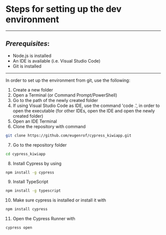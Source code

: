 # Steps for setting up the dev environment
---
## _Prerequisites_:
- Node.js is installed
- An IDE is available (i.e. Visual Studio Code)
- Git is installed
---
In order to set up the environment from git, use the following:


1. Create a new folder 
2. Open a Terminal (or Command Prompt/PowerShell)
3. Go to the path of the newly created folder
4. If using Visual Studio Code as IDE, use the command 'code .', in order to open the executable (for other IDEs, open the IDE and open the newly created folder)
5. Open an IDE Terminal
6. Clone the repository with command
```bash
git clone https://github.com/eugenrof/cypress_kiwiapp.git 
```
7. Go to the repository folder 
```bash
cd cypress_kiwiapp
```
8. Install Cypress by using
```bash
npm install -g cypress
```
9. Install TypeScript
```bash 
npm install -g typescript
```
10. Make sure cypress is installed or install it with 
```bash
npm install cypress
```
11. Open the Cypress Runner with 
```bash
cypress open
```
